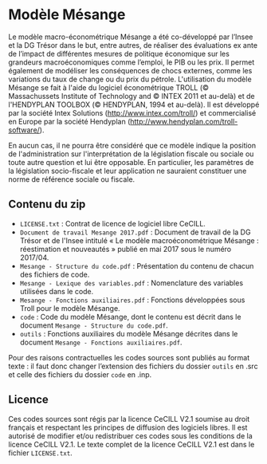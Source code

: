 ﻿# Modèle Mésange

Le modèle macro-économétrique Mésange a été co-développé par l’Insee et la DG Trésor dans le but, entre autres, de réaliser des évaluations ex ante de l’impact de différentes mesures de politique économique sur les grandeurs macroéconomiques comme l’emploi, le PIB ou les prix. Il permet également de modéliser les conséquences de chocs externes, comme les variations du taux de change ou du prix du pétrole.
L'utilisation du modèle Mésange se fait à l'aide du logiciel économétrique TROLL (© Massachussets Institute of Technology and © INTEX 2011 et au-delà) et de l'HENDYPLAN TOOLBOX (© HENDYPLAN, 1994 et au-delà). Il est développé par la société Intex Solutions (http://www.intex.com/troll/) et commercialisé en Europe par la société Hendyplan (http://www.hendyplan.com/troll-software/).

En aucun cas, il ne pourra être considéré que ce modèle indique la position de l'administration sur l'interprétation de la législation fiscale ou sociale ou toute autre question et lui être opposable.
En particulier, les paramètres de la législation socio-fiscale et leur application ne sauraient constituer une norme de référence sociale ou fiscale. 

## Contenu du zip

+ `LICENSE.txt` : Contrat de licence de logiciel libre CeCILL.
+ `Document de travail Mesange 2017.pdf` : Document de travail de la DG Trésor et de l'Insee intitulé « Le modèle macroéconométrique Mésange : réestimation et nouveautés » publié en mai 2017 sous le numéro 2017/04.
+ `Mesange - Structure du code.pdf` : Présentation du contenu de chacun des fichiers de code.
+ `Mesange - Lexique des variables.pdf` : Nomenclature des variables utilisées dans le code.
+ `Mesange - Fonctions auxiliaires.pdf` : Fonctions développées sous Troll pour le modèle Mésange.
+ `code` : Code du modèle Mésange, dont le contenu est décrit dans le document `Mesange - Structure du code.pdf`.
+ `outils` : Fonctions auxiliaires du modèle Mésange décrites dans le document `Mesange - Fonctions auxiliaires.pdf`.

Pour des raisons contractuelles les codes sources sont publiés au format texte : il faut donc changer l’extension des fichiers du dossier `outils` en .src et celle des fichiers du dossier `code` en .inp.

## Licence

Ces codes sources sont régis par la licence CeCILL V2.1 soumise au droit français et respectant les principes de diffusion des logiciels libres. Il est autorisé de modifier et/ou redistribuer ces codes sous les conditions de la licence CeCILL V2.1. Le texte complet de la licence CeCILL V2.1 est dans le fichier `LICENSE.txt`.